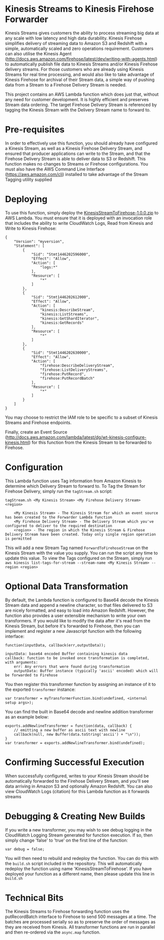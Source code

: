 # Kinesis Streams to Kinesis Firehose Forwarder

Kinesis Streams gives customers the ability to process streaming big data at any scale with low latency and high data durability. Kinesis Firehose simplifies delivery of streaming data to Amazon S3 and Redshift with a simple, automatically scaled and zero operations requirement. Customers can also utilise the Kinesis Agent (http://docs.aws.amazon.com/firehose/latest/dev/writing-with-agents.html) to automatically publish file data to Kinesis Streams and/or Kinesis Firehose delivery streams. For those customers who are already using Kinesis Streams for real time processing, and would also like to take advantage of Kinesis Firehose for archival of their Stream data, a simple way of pushing data from a Stream to a Firehose Delivery Stream is needed.

This project contains an AWS Lambda function which does just that, without any need for customer development. It is highly efficient and preserves Stream data ordering. The target Firehose Delivery Stream is referenced by tagging the Kinesis Stream with the Delivery Stream name to forward to.

# Pre-requisites

In order to effectively use this function, you should already have configured a Kinesis Stream, as well as a Kinesis Firehose Delivery Stream, and ensured that producer applications can write to the Stream, and that the Firehose Delivery Stream is able to deliver data to S3 or Redshift. This function makes no changes to Streams or Firehose configurations. You must also have the AWS Command Line Interface (https://aws.amazon.com/cli) installed to take advantage of the Stream Tagging utility supplied

# Deploying

To use this function, simply deploy the [KinesisStreamToFirehose-1.0.0.zip](https://github.com/awslabs/kinesis-streams-to-firehose/blob/master/dist/KinesisStreamToFirehose-1.0.0.zip) to AWS Lambda. You must ensure that it is deployed with an invocation role that includes the ability to write CloudWatch Logs, Read from Kinesis and Write to Kinesis Firehose:

```
{
    "Version": "myversion",
    "Statement": [
        {
            "Sid": "Stmt1446202596000",
            "Effect": "Allow",
            "Action": [
                "logs:*"
            ],
            "Resource": [
                "*"
            ]
        },
        {
            "Sid": "Stmt1446202612000",
            "Effect": "Allow",
            "Action": [
                "kinesis:DescribeStream",
                "kinesis:ListStreams",
                "kinesis:GetShardIterator",
                "kinesis:GetRecords"
            ],
            "Resource": [
                "*"
            ]
        },
        {
            "Sid": "Stmt1446202630000",
            "Effect": "Allow",
            "Action": [
                "firehose:DescribeDeliveryStream",
                "firehose:ListDeliveryStreams",
                "firehose:PutRecord",
                "firehose:PutRecordBatch"
            ],
            "Resource": [
                "*"
            ]
        }
    ]
}
```

You may choose to restrict the IAM role to be specific to a subset of Kinesis Streams and Firehose endpoints. 

Finally, create an Event Source (http://docs.aws.amazon.com/lambda/latest/dg/wt-kinesis-configure-kinesis.html) for this function from the Kinesis Stream to be forwarded to Firehose.

# Configuration

This Lambda function uses Tag information from Amazon Kinesis to determine which Delivery Stream to forward to. To Tag the Stream for Firehose Delivery, simply run the ```tagStream.sh``` script:

```
tagStream.sh <My Kinesis Stream> <My Firehose Delivery Stream> <region>

	<My Kinesis Stream> - The Kinesis Stream for which an event source has been created to the Forwarder Lambda function
	<My Firehose Delivery Stream> - The Delivery Stream which you've configured to deliver to the required destination
	<region> - The region in which the Kinesis Stream & Firehose Delivery Stream have been created. Today only single region operation is permitted
```

This will add a new Stream Tag named ```ForwardToFirehoseStream``` on the Kinesis Stream with the value you supply. You can run the script any time to update this value. To view the Tags configured on the Stream, simply run ```aws kinesis list-tags-for-stream --stream-name <My Kinesis Stream> --region <region>```

# Optional Data Transformation

By default, the Lambda function is configured to Base64 decode the Kinesis Stream data and append a newline character, so that files delivered to S3 are nicely formatted, and easy to load into Amazon Redshift. However, the function also provides a user extensible mechanism to write your own transformers. If you would like to modify the data after it's read from the Kinesis Stream, but before it's forwarded to Firehose, then you can implement and register a new Javascript function with the following interface:

```
function(inputData, callback(err,outputData));

inputData: base64 encoded Buffer containing kinesis data
callback: function to be invoked once transformation is completed, with arguments:
	err: Any errors that were found during transformation
	outputData: Buffer instance (typically 'ascii' encoded) which will be forwarded to Firehose
```

You then register this transformer function by assigning an instance of it to the exported ```transformer``` instance:

```
var transformer = myTransformerFunction.bind(undefined, <internal setup args>);
```

You can find the built in Base64 decode and newline addition transformer as an example below:

```
exports.addNewlineTransformer = function(data, callback) {
	// emitting a new buffer as ascii text with newline
	callback(null, new Buffer(data.toString('ascii') + "\n"));
}
var transformer = exports.addNewlineTransformer.bind(undefined);
```

# Confirming Successful Execution

When successfully configured, writes to your Kinesis Stream should be automatically forwarded to the Firehose Delivery Stream, and you'll see data arriving in Amazon S3 and optionally Amazon Redshift. You can also view CloudWatch Logs (citation) for this Lambda function as it forwards streams

# Debugging & Creating New Builds

If you write a new transformer, you may wish to see debug logging in the CloudWatch Logging Stream generated for function execution. If so, then simply change 'false' to 'true' on the first line of the function:

```
var debug = false;
```

You will then need to rebuild and redeploy the function. You can do this with the ```build.sh``` script included in the repository. This will automatically redeploy the function using name 'KinesisStreamToFirehose'. If you have deployed your function as a different name, then please update this line in ```build.sh```

# Technical Bits

The Kinesis Streams to Firehose forwarding function uses the putRecordBatch interface to Firehose to send 500 messages at a time. The batches are processed serially so as to preserve the order of messages as they are received from Kinesis. All transformer functions are run in parallel and then re-ordered via the ```async.map``` function.